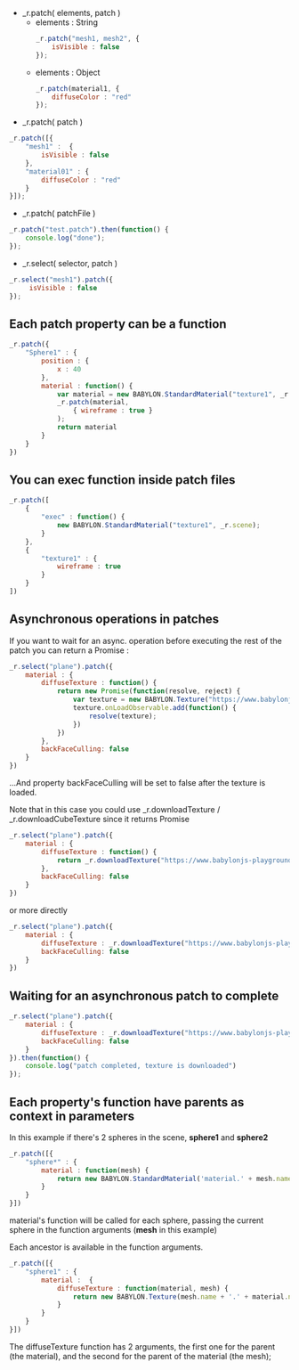 * _r.patch( elements, patch )  
    * elements : String 
        ```js
        _r.patch("mesh1, mesh2", {
            isVisible : false
        });
        ```
    * elements : Object
        ```js
        _r.patch(material1, {
            diffuseColor : "red"
        });
        ```
* _r.patch( patch )
```js
_r.patch([{
    "mesh1" :  {
        isVisible : false
    },
    "material01" : {
        diffuseColor : "red"
    }
}]);
```
* _r.patch( patchFile )
```js
_r.patch("test.patch").then(function() {
    console.log("done");
});
```

* _r.select( selector, patch )
```js
_r.select("mesh1").patch({
     isVisible : false
});
```
## Each patch property can be a function
```js
_r.patch({
    "Sphere1" : {
        position : {
            x : 40
        },
        material : function() {
            var material = new BABYLON.StandardMaterial("texture1", _r.scene);
            _r.patch(material,
                { wireframe : true }
            );
            return material
        }
    }
})
```
## You can exec function inside patch files
```js
_r.patch([
    {
        "exec" : function() {
            new BABYLON.StandardMaterial("texture1", _r.scene);
        }   
    },
    {
        "texture1" : {
            wireframe : true
        }       
    }
])
```

## Asynchronous operations in patches
If you want to wait for an async. operation before executing the rest of the patch you can return a Promise :
```js
_r.select("plane").patch({
    material : {
        diffuseTexture : function() {
            return new Promise(function(resolve, reject) {
                var texture = new BABYLON.Texture("https://www.babylonjs-playground.com/textures/grass.jpg", _r.scene);
                texture.onLoadObservable.add(function() {
                    resolve(texture);
                })
            })
        },
        backFaceCulling: false   
    }
})
```
...And property backFaceCulling will be set to false after the texture is loaded.

Note that in this case you could use _r.downloadTexture / _r.downloadCubeTexture since it returns Promise
```js
_r.select("plane").patch({
    material : {
        diffuseTexture : function() {
            return _r.downloadTexture("https://www.babylonjs-playground.com/textures/grass.jpg"); 
        },
        backFaceCulling: false   
    }
})
```
or more directly
```js
_r.select("plane").patch({
    material : {
        diffuseTexture : _r.downloadTexture("https://www.babylonjs-playground.com/textures/grass.jpg"),
        backFaceCulling: false   
    }
})
```
## Waiting for an asynchronous patch to complete
```js
_r.select("plane").patch({
    material : {
        diffuseTexture : _r.downloadTexture("https://www.babylonjs-playground.com/textures/grass.jpg"),
        backFaceCulling: false   
    }
}).then(function() {
    console.log("patch completed, texture is downloaded")
});
```

## Each property's function have parents as context in parameters

In this example if there's 2 spheres in the scene, **sphere1** and **sphere2** 
```js
_r.patch([{
    "sphere*" : {
        material : function(mesh) {
            return new BABYLON.StandardMaterial('material.' + mesh.name, _r.scene);
        }
    }
}])
```
material's function will be called for each sphere, passing the current sphere in the function arguments (**mesh** in this example)

Each ancestor is available in the function arguments. 
```js
_r.patch([{
    "sphere1" : {
        material :  {
            diffuseTexture : function(material, mesh) {
                return new BABYLON.Texture(mesh.name + '.' + material.name + '.png');
            }   
        }
    }
}])
```
The diffuseTexture function has 2 arguments, the first one for the parent (the material), and the second for the parent of the material (the mesh);
